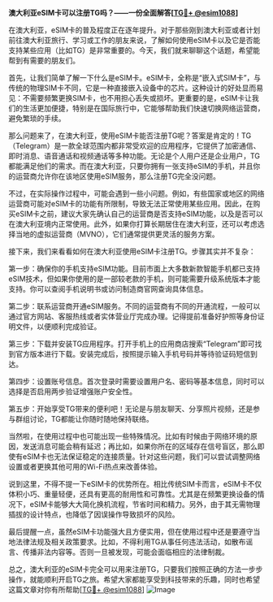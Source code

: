 **澳大利亚eSIM卡可以注册TG吗？——一份全面解答[[TG💪+ @esim1088](https://t.me/s/esim1088)]**

在澳大利亚，eSIM卡的普及程度正在逐年提升。对于那些刚到澳大利亚或者计划前往澳大利亚旅行、学习或工作的朋友来说，了解如何使用eSIM卡以及它是否能支持某些应用（比如TG）是非常重要的。今天，我们就来聊聊这个话题，希望能帮到有需要的朋友们。

首先，让我们简单了解一下什么是eSIM卡。eSIM卡，全称是“嵌入式SIM卡”，与传统的物理SIM卡不同，它是一种直接嵌入设备中的芯片。这种设计的好处显而易见：不需要频繁更换SIM卡，也不用担心丢失或损坏。更重要的是，eSIM卡让我们的生活更加便捷，特别是在国际旅行中，它能够帮助我们快速切换网络运营商，避免繁琐的手续。

那么问题来了，在澳大利亚，使用eSIM卡能否注册TG呢？答案是肯定的！TG（Telegram）是一款全球范围内都非常受欢迎的应用程序，它提供了加密通信、即时消息、语音通话和视频通话等多种功能。无论是个人用户还是企业用户，TG都能满足他们的需求。而在澳大利亚，只要你拥有一张支持eSIM的手机，并且你的运营商允许你在该地区使用eSIM服务，那么注册TG完全没问题。

不过，在实际操作过程中，可能会遇到一些小问题。例如，有些国家或地区的网络运营商可能对eSIM卡的功能有所限制，导致无法正常使用某些应用。因此，在购买eSIM卡之前，建议大家先确认自己的运营商是否支持eSIM功能，以及是否可以在澳大利亚境内正常使用。此外，如果你打算长期居住在澳大利亚，还可以考虑选择当地的虚拟运营商（MVNO），它们通常提供更灵活的服务方案。

接下来，我们来看看如何在澳大利亚使用eSIM卡注册TG。步骤其实并不复杂：

第一步：确保你的手机支持eSIM功能。目前市面上大多数新款智能手机都已支持eSIM技术，但如果你使用的是一部较老款的手机，则可能需要升级系统版本才能支持。你可以查阅手机说明书或访问制造商官网查询具体信息。

第二步：联系运营商开通eSIM服务。不同的运营商有不同的开通流程，一般可以通过官方网站、客服热线或者实体营业厅完成办理。记得提前准备好护照等身份证明文件，以便顺利完成验证。

第三步：下载并安装TG应用程序。打开手机上的应用商店搜索“Telegram”即可找到官方版本进行下载。安装完成后，按照提示输入手机号码并等待验证码短信到达。

第四步：设置账号信息。首次登录时需要设置用户名、密码等基本信息，同时可以选择是否启用两步验证增强账户安全性。

第五步：开始享受TG带来的便利吧！无论是与朋友聊天、分享照片视频，还是参与群组讨论，TG都能让你随时随地保持联络。

当然啦，在使用过程中也可能出现一些特殊情况。比如有时候由于网络环境的原因，发送消息可能会稍有延迟；再比如，如果你所在的区域存在信号盲区，那么即使有eSIM卡也无法保证稳定的连接质量。针对这些问题，我们可以尝试调整网络设置或者更换其他可用的Wi-Fi热点来改善体验。

说到这里，不得不提一下eSIM卡的优势所在。相比传统SIM卡而言，eSIM卡不仅体积小巧、重量轻便，还具有更高的耐用性和可靠性。尤其是在频繁更换设备的情况下，eSIM卡能够大大简化换机流程，节省时间和精力。另外，由于其无需物理插拔的设计特点，也降低了因误操作导致损坏的风险。

最后提醒一点，虽然eSIM卡功能强大且方便实用，但在使用过程中还是要遵守当地法律法规及相关政策要求。比如，不得利用TG从事任何违法活动，如散布谣言、传播非法内容等。否则一旦被发现，可能会面临相应的法律制裁。

总之，澳大利亚的eSIM卡完全可以用来注册TG，只要我们按照正确的方法一步步操作，就能顺利开启TG之旅。希望大家都能享受到科技带来的乐趣，同时也希望这篇文章对你有所帮助[[TG💪+ @esim1088](https://t.me/s/esim1088)] ![Image](https://i.postimg.cc/4NQfJmqS/Snipaste-2025-05-13-00-14-12.png)